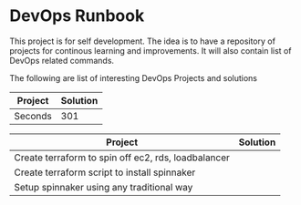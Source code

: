 # DevOps Runbook

This project is for self development. The idea is to have a repository of projects for continous learning and improvements. It will also contain list of DevOps related commands. 

The following are list of interesting DevOps Projects and solutions

Project | Solution | 
--- | --- | 
Seconds | 301 


| Project                                             | Solution      |
| --------------------------------------------------- | --------------|
| Create terraform to spin off ec2, rds, loadbalancer |  
| Create terraform script to install spinnaker        |
| Setup spinnaker using any traditional way           |
